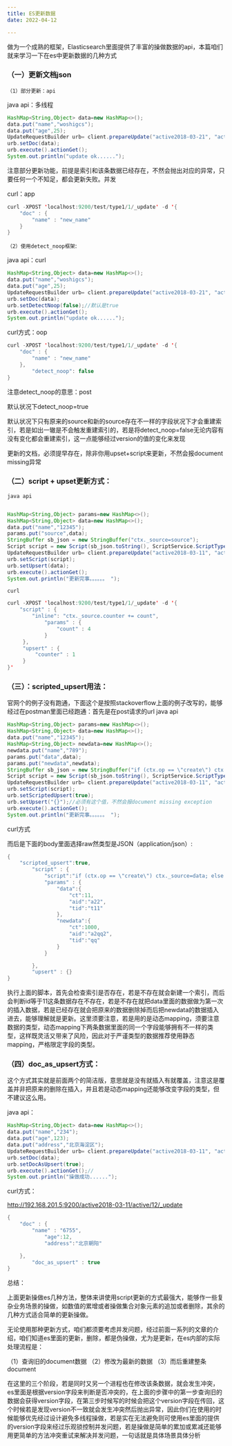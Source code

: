 ```yaml
---
title: ES更新数据
date: 2022-04-12

---
```



做为一个成熟的框架，Elasticsearch里面提供了丰富的操做数据的api，本篇咱们就来学习一下在es中更新数据的几种方式

### （一）更新文档json

`（1）部分更新：api`

java api：多线程

```java
HashMap<String,Object> data=new HashMap<>();
data.put("name","woshigcs");
data.put("age",25);
UpdateRequestBuilder urb= client.prepareUpdate("active2018-03-21", "active", "18");
urb.setDoc(data);
urb.execute().actionGet();
System.out.println("update ok......");
```
注意部分更新功能，前提是索引和该条数据已经存在，不然会抛出对应的异常，只要任何一个不知足，都会更新失败。并发

curl：app

```java
curl -XPOST 'localhost:9200/test/type1/1/_update' -d '{
    "doc" : {
        "name" : "new_name"
    }
}
```

`（2）使用detect_noop框架`:

java api：curl

```java
HashMap<String,Object> data=new HashMap<>();
data.put("name","woshigcs");
data.put("age",25);
UpdateRequestBuilder urb= client.prepareUpdate("active2018-03-21", "active", "18");
urb.setDoc(data);
urb.setDetectNoop(false);//默认是true
urb.execute().actionGet();
System.out.println("update ok......");
```
curl方式：oop

```java
curl -XPOST 'localhost:9200/test/type1/1/_update' -d '{
    "doc" : {
        "name" : "new_name"
    },
        "detect_noop": false
}
```

注意detect_noop的意思：post

默认状况下detect_noop=true

默认状况下只有原来的source和新的source存在不一样的字段状况下才会重建索引，若是如出一辙是不会触发重建索引的，若是将detect_noop=false无论内容有没有变化都会重建索引，这一点能够经过version的值的变化来发现

更新的文档，必须提早存在，除非你用upset+script来更新，不然会报document missing异常

### （二）script + upset更新方式：

`java api`

```java

HashMap<String,Object> params=new HashMap<>();
HashMap<String,Object> data=new HashMap<>();
data.put("name","12345");
params.put("source",data);
StringBuffer sb_json = new StringBuffer("ctx._source=source");
Script script = new Script(sb_json.toString(), ScriptService.ScriptType.INLINE, "groovy", params);
UpdateRequestBuilder urb= client.prepareUpdate("active2018-03-11", "active", "16");
urb.setScript(script);
urb.setUpsert(data);
urb.execute().actionGet();
System.out.println("更新完事。。。。。。 ");

```

`curl`

```java
curl -XPOST 'localhost:9200/test/type1/1/_update' -d '{
    "script" : {
        "inline": "ctx._source.counter += count",
            "params" : {
                "count" : 4
            }
     },
     "upsert" : {
         "counter" : 1
     }
}'

```

### （三）：scripted_upsert用法：

官网个的例子没有跑通，下面这个是按照stackoverflow上面的例子改写的，能够经过在postman里面已经跑通：首先是在post请求的url
java api
```java
HashMap<String,Object> params=new HashMap<>();
HashMap<String,Object> data=new HashMap<>();
data.put("name","12345");
HashMap<String,Object> newdata=new HashMap<>();
newdata.put("name","789");
params.put("data",data);
params.put("newdata",newdata);
StringBuffer sb_json = new StringBuffer("if (ctx.op == \"create\") ctx._source=data; else ctx._source=newdata");
Script script = new Script(sb_json.toString(), ScriptService.ScriptType.INLINE, "groovy", params);
UpdateRequestBuilder urb= client.prepareUpdate("active2018-03-11", "active", "16");
urb.setScript(script);
urb.setScriptedUpsert(true);
urb.setUpsert("{}");//必须有这个值，不然会报document missing exception
urb.execute().actionGet();
System.out.println("更新完事。。。。。。 ");
```

curl方式

而后是下面的body里面选择raw然类型是JSON（application/json）:

```java
{
    "scripted_upsert":true,
        "script" : {
            "script":"if (ctx.op == \"create\") ctx._source=data; else ctx._source=newdata ",
            "params" : {
                "data":{
                    "ct":11,
                    "aid":"a22",
                    "tid":"t11"
                },
                "newdata":{
                    "ct":1000,
                    "aid":"a2qq2",
                    "tid":"qq"
                }
            }

        },
        "upsert" : {}
}
```

执行上面的脚本，首先会检查索引是否存在，若是不存在就会新建一个索引，而后会判断id等于11这条数据存在不存在，若是不存在就把data里面的数据做为第一次的插入数据，若是已经存在就会把原来的数据删除掉而后把newdata的数据插入进去，能够理解就是更新。这里须要注意，若是用的是动态mapping，须要注意数据的类型，动态mapping下两条数据里面的同一个字段能够拥有不一样的类型，这样既灵活又带来了风险，因此对于严谨类型的数据推荐使用静态mapping，严格限定字段的类型。

### （四）doc_as_upsert方式：

这个方式其实就是前面两个的简洁版，意思就是没有就插入有就覆盖，注意这是覆盖并非把原来的删除在插入，并且若是动态mapping还能够改变字段的类型，但不建议这么用。

java api：

```java
HashMap<String,Object> data=new HashMap<>();
data.put("name","234");
data.put("age",123);
data.put("address","北京海淀区");
UpdateRequestBuilder urb= client.prepareUpdate("active2018-03-11", "active", "16");
urb.setDoc(data);
urb.setDocAsUpsert(true);
urb.execute().actionGet();//
System.out.println("操做成功......");

```

curl方式：

http://192.168.201.5:9200/active2018-03-11/active/12/_update
```java
{
    "doc" : {
        "name" : "6755",
            "age":12,
            "address":"北京朝阳"

    },
        "doc_as_upsert" : true
}
```

总结：

上面更新操做es几种方法，整体来讲使用script更新的方式最强大，能够作一些复杂业务场景的操做，如数值的累增或者操做集合对象元素的追加或者删除，其余的几种方式适合简单的更新操做。

无论使用那种更新方式，咱们都须要考虑并发问题，经过前面一系列的文章的介绍，咱们知道es里面的更新，删除，都是伪操做，尤为是更新，在es内部的实际处理流程是：

（1）查询旧的document数据
（2）修改为最新的数据
（3）而后重建整条document

在这里的三个阶段，若是同时又另一个进程也在修改该条数据，就会发生冲突，es里面是根据version字段来判断是否冲突的，在上面的步骤中的第一步查询旧的数据会获得version字段，在第三步时候写的时候会把这个version字段在传回，这个时候若是发现version不一致就会发生冲突然后抛出异常，因此你们在使用的时候能够优先经过设计避免多线程操做，若是实在无法避免则可使用es里面的提供的version字段来经过乐观锁控制并发问题，若是操做是简单的累加或累减还能够用更简单的方法冲突重试来解决并发问题，一句话就是具体场景具体分析

